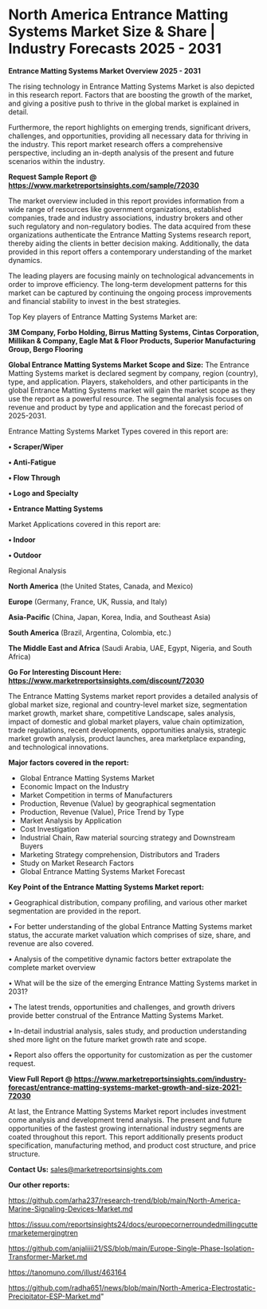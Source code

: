 # North America Entrance Matting Systems Market Size & Share | Industry Forecasts 2025 - 2031

<Strong> Entrance Matting Systems Market Overview 2025 - 2031</strong>

The rising technology in Entrance Matting Systems Market is also depicted in this research report. Factors that are boosting the growth of the market, and giving a positive push to thrive in the global market is explained in detail.

Furthermore, the report highlights on emerging trends, significant drivers, challenges, and opportunities, providing all necessary data for thriving in the industry. This report market research offers a comprehensive perspective, including an in-depth analysis of the present and future scenarios within the industry.

<strong>Request Sample Report @ <a href=https://www.marketreportsinsights.com/sample/72030>https://www.marketreportsinsights.com/sample/72030</a></strong>

The market overview included in this report provides information from a wide range of resources like government organizations, established companies, trade and industry associations, industry brokers and other such regulatory and non-regulatory bodies. The data acquired from these organizations authenticate the Entrance Matting Systems research report, thereby aiding the clients in better decision making. Additionally, the data provided in this report offers a contemporary understanding of the market dynamics.

The leading players are focusing mainly on technological advancements in order to improve efficiency. The long-term development patterns for this market can be captured by continuing the ongoing process improvements and financial stability to invest in the best strategies.

Top Key players of Entrance Matting Systems Market are:

<strong>3M Company, Forbo Holding, Birrus Matting Systems, Cintas Corporation, Millikan & Company, Eagle Mat & Floor Products, Superior Manufacturing Group, Bergo Flooring</strong>

<strong><b>Global Entrance Matting Systems Market Scope and Size:</b></strong>
The Entrance Matting Systems market is declared segment by company, region (country), type, and application. Players, stakeholders, and other participants in the global Entrance Matting Systems market will gain the market scope as they use the report as a powerful resource. The segmental analysis focuses on revenue and product by type and application and the forecast period of 2025-2031.

Entrance Matting Systems Market Types covered in this report are:

<strong>• Scraper/Wiper

• Anti-Fatigue

• Flow Through

• Logo and Specialty

• Entrance Matting Systems</strong>

Market Applications covered in this report are:

<strong>• Indoor

• Outdoor</strong> 

Regional Analysis

<strong>North America</strong> (the United States, Canada, and Mexico)

<strong>Europe</strong> (Germany, France, UK, Russia, and Italy)

<strong>Asia-Pacific</strong> (China, Japan, Korea, India, and Southeast Asia)

<strong>South America</strong> (Brazil, Argentina, Colombia, etc.)

<strong>The Middle East and Africa</strong> (Saudi Arabia, UAE, Egypt, Nigeria, and South Africa)

<strong>Go For Interesting Discount Here: <a href=https://www.marketreportsinsights.com/discount/72030>https://www.marketreportsinsights.com/discount/72030</a></strong>

The Entrance Matting Systems market report provides a detailed analysis of global market size, regional and country-level market size, segmentation market growth, market share, competitive Landscape, sales analysis, impact of domestic and global market players, value chain optimization, trade regulations, recent developments, opportunities analysis, strategic market growth analysis, product launches, area marketplace expanding, and technological innovations.

<strong><b>Major factors covered in the report:</b></strong>
<ul>
  <li>Global Entrance Matting Systems Market </li>
  <li>Economic Impact on the Industry</li>
  <li>Market Competition in terms of Manufacturers</li>
  <li>Production, Revenue (Value) by geographical segmentation</li>
  <li>Production, Revenue (Value), Price Trend by Type</li>
  <li>Market Analysis by Application</li>
  <li>Cost Investigation</li>
  <li>Industrial Chain, Raw material sourcing strategy and Downstream Buyers</li>
  <li>Marketing Strategy comprehension, Distributors and Traders</li>
  <li>Study on Market Research Factors</li>
  <li>Global Entrance Matting Systems Market Forecast</li>
</ul>

<strong><b>Key Point of the Entrance Matting Systems Market report:</b></strong>

• Geographical distribution, company profiling, and various other market segmentation are provided in the report.

• For better understanding of the global Entrance Matting Systems market status, the accurate market valuation which comprises of size, share, and revenue are also covered.

• Analysis of the competitive dynamic factors better extrapolate the complete market overview

• What will be the size of the emerging Entrance Matting Systems market in 2031?

• The latest trends, opportunities and challenges, and growth drivers provide better construal of the Entrance Matting Systems Market.

• In-detail industrial analysis, sales study, and production understanding shed more light on the future market growth rate and scope.

• Report also offers the opportunity for customization as per the customer request.

<strong><b>View Full Report @ <a href=https://www.marketreportsinsights.com/industry-forecast/entrance-matting-systems-market-growth-and-size-2021-72030>https://www.marketreportsinsights.com/industry-forecast/entrance-matting-systems-market-growth-and-size-2021-72030</a></b></strong>


At last, the Entrance Matting Systems Market report includes investment come analysis and development trend analysis. The present and future opportunities of the fastest growing international industry segments are coated throughout this report. This report additionally presents product specification, manufacturing method, and product cost structure, and price structure.

<strong>Contact Us:</strong>
sales@marketreportsinsights.com

<strong>Our other reports:</strong>

<a href=https://github.com/arha237/research-trend/blob/main/North-America-Marine-Signaling-Devices-Market.md>https://github.com/arha237/research-trend/blob/main/North-America-Marine-Signaling-Devices-Market.md</a>

<a href=https://issuu.com/reportsinsights24/docs/europecornerroundedmillingcuttermarketemergingtren>https://issuu.com/reportsinsights24/docs/europecornerroundedmillingcuttermarketemergingtren</a>

<a href=https://github.com/anjaliiii21/SS/blob/main/Europe-Single-Phase-Isolation-Transformer-Market.md>https://github.com/anjaliiii21/SS/blob/main/Europe-Single-Phase-Isolation-Transformer-Market.md</a>

<a href=https://tanomuno.com/illust/463164>https://tanomuno.com/illust/463164</a>

<a href=https://github.com/radha651/news/blob/main/North-America-Electrostatic-Precipitator-ESP-Market.md>https://github.com/radha651/news/blob/main/North-America-Electrostatic-Precipitator-ESP-Market.md</a>"
